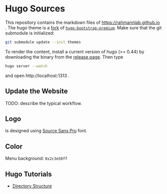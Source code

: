 # Hugo Sources

This repository contains the markdown files of https://rahmannlab.github.io .
The hugo theme is a [fork](https://github.com/rahmannlab/hugo-bootstrap-premium)
of [`hugo-bootstrap-premium`](https://github.com/appernetic/hugo-bootstrap-premium).
Make sure that the git submodule is initialized:
```bash
git submodule update --init themes
```

To render the content, install a current version of hugo (>= 0.44) by downloading the binary from the
[release page](https://github.com/gohugoio/hugo/releases).
Then type
```bash
hugo server --watch
```
and open http://localhost:1313 .


## Update the Website

TODO: describe the typical workflow.


## Logo

Is designed using [Source Sans Pro](https://fonts.google.com/specimen/Source+Sans+Pro) font.


## Color

Menu background: `0x2c3e50ff`


## Hugo Tutorials

- [Directory Structure](https://www.jakewiesler.com/blog/hugo-directory-structure/)
